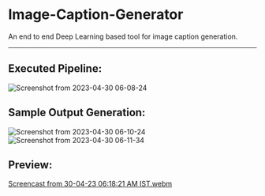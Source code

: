 # Image-Caption-Generator
An end to end Deep Learning based tool for image caption generation.

--------------------------------------------------------------------------------------------------


## **Executed Pipeline:**

![Screenshot from 2023-04-30 06-08-24](https://user-images.githubusercontent.com/53101134/235329956-c2c6ca3f-c480-4d7d-af93-0d09d1f70b55.png)


## **Sample Output Generation:**

![Screenshot from 2023-04-30 06-10-24](https://user-images.githubusercontent.com/53101134/235330022-32ad1f1d-54eb-4573-b83e-50ebdc675bcc.png)
![Screenshot from 2023-04-30 06-11-34](https://user-images.githubusercontent.com/53101134/235330024-f280d62e-2eab-43c6-96f6-d45f41392971.png)

## **Preview:**


[Screencast from 30-04-23 06:18:21 AM IST.webm](https://user-images.githubusercontent.com/53101134/235330278-84026bae-be7d-4ec2-b869-330452722005.webm)
